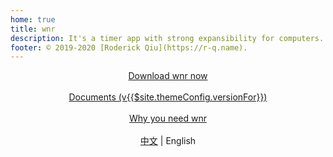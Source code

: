```yaml
---
home: true
title: wnr
description: It's a timer app with strong expansibility for computers.
footer: © 2019-2020 [Roderick Qiu](https://r-q.name).
---
```


<center><a href="./download/links.html" class="btn btn--default">Download wnr now</a></center>

<br />

<center><a href="./guide/1-basic-usage.html" class="btn btn--secondary">Documents (v{{$site.themeConfig.versionFor}})</a></center>

<br />

<center><a href="./why-wnr/yes-wnr.html" class="btn btn--third">Why you need wnr</a></center>

<br />

<center><a href="./zh/">中文</a> | English</center>
